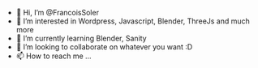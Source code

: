 - 👋 Hi, I’m @FrancoisSoler
- 👀 I’m interested in Wordpress, Javascript, Blender, ThreeJs and much more
- 🌱 I’m currently learning Blender, Sanity
- 💞️ I’m looking to collaborate on whatever you want :D
- 📫 How to reach me ...

<!---
FrancoisSoler/FrancoisSoler is a ✨ special ✨ repository because its `README.md` (this file) appears on your GitHub profile.
You can click the Preview link to take a look at your changes.
--->
